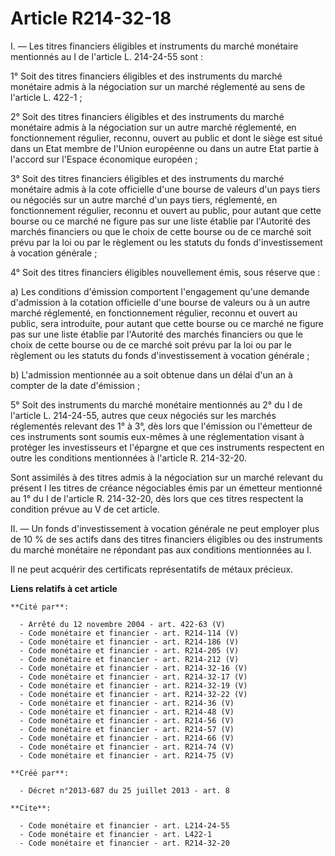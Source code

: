 # Article R214-32-18

I. ― Les titres financiers éligibles et instruments du marché monétaire mentionnés au I de l'article L. 214-24-55 sont : 

1° Soit des titres financiers éligibles et des instruments du marché monétaire admis à la négociation sur un marché
réglementé au sens de l'article L. 422-1 ; 

2° Soit des titres financiers éligibles et des instruments du marché monétaire admis à la négociation sur un autre marché
réglementé, en fonctionnement régulier, reconnu, ouvert au public et dont le siège est situé dans un Etat membre de l'Union
européenne ou dans un autre Etat partie à l'accord sur l'Espace économique européen ; 

3° Soit des titres financiers éligibles et des instruments du marché monétaire admis à la cote officielle d'une bourse de
valeurs d'un pays tiers ou négociés sur un autre marché d'un pays tiers, réglementé, en fonctionnement régulier, reconnu et
ouvert au public, pour autant que cette bourse ou ce marché ne figure pas sur une liste établie par l'Autorité des marchés
financiers ou que le choix de cette bourse ou de ce marché soit prévu par la loi ou par le règlement ou les statuts du fonds
d'investissement à vocation générale ; 

4° Soit des titres financiers éligibles nouvellement émis, sous réserve que : 

a) Les conditions d'émission comportent l'engagement qu'une demande d'admission à la cotation officielle d'une bourse de
valeurs ou à un autre marché réglementé, en fonctionnement régulier, reconnu et ouvert au public, sera introduite, pour
autant que cette bourse ou ce marché ne figure pas sur une liste établie par l'Autorité des marchés financiers ou que le
choix de cette bourse ou de ce marché soit prévu par la loi ou par le règlement ou les statuts du fonds d'investissement à
vocation générale ; 

b) L'admission mentionnée au a soit obtenue dans un délai d'un an à compter de la date d'émission ; 

5° Soit des instruments du marché monétaire mentionnés au 2° du I de l'article L. 214-24-55, autres que ceux négociés sur les
marchés réglementés relevant des 1° à 3°, dès lors que l'émission ou l'émetteur de ces instruments sont soumis eux-mêmes à
une réglementation visant à protéger les investisseurs et l'épargne et que ces instruments respectent en outre les conditions
mentionnées à l'article R. 214-32-20. 

Sont assimilés à des titres admis à la négociation sur un marché relevant du présent I les titres de créance négociables émis
par un émetteur mentionné au 1° du I de l'article R. 214-32-20, dès lors que ces titres respectent la condition prévue au V
de cet article. 

II. ― Un fonds d'investissement à vocation générale ne peut employer plus de 10 % de ses actifs dans des titres financiers
éligibles ou des instruments du marché monétaire ne répondant pas aux conditions mentionnées au I. 

Il ne peut acquérir des certificats représentatifs de métaux précieux.

**Liens relatifs à cet article**

	**Cité par**:

	  - Arrêté du 12 novembre 2004 - art. 422-63 (V)
	  - Code monétaire et financier - art. R214-114 (V)
	  - Code monétaire et financier - art. R214-186 (V)
	  - Code monétaire et financier - art. R214-205 (V)
	  - Code monétaire et financier - art. R214-212 (V)
	  - Code monétaire et financier - art. R214-32-16 (V)
	  - Code monétaire et financier - art. R214-32-17 (V)
	  - Code monétaire et financier - art. R214-32-19 (V)
	  - Code monétaire et financier - art. R214-32-22 (V)
	  - Code monétaire et financier - art. R214-36 (V)
	  - Code monétaire et financier - art. R214-48 (V)
	  - Code monétaire et financier - art. R214-56 (V)
	  - Code monétaire et financier - art. R214-57 (V)
	  - Code monétaire et financier - art. R214-66 (V)
	  - Code monétaire et financier - art. R214-74 (V)
	  - Code monétaire et financier - art. R214-75 (V)

	**Créé par**:

	  - Décret n°2013-687 du 25 juillet 2013 - art. 8

	**Cite**:

	  - Code monétaire et financier - art. L214-24-55
	  - Code monétaire et financier - art. L422-1
	  - Code monétaire et financier - art. R214-32-20
